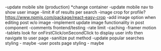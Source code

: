 -update mobile site (production) \*change container
-update mobile nav to show user image
-limit # of results per search
-image crop for profile? https://www.npmjs.com/package/react-easy-crop
-add image option when editing post w/o image
-implement update image functionality in post component
-comments frontend/testing
-rate limit
-caching
-framer motion
-tablets look for onFirstClick/onSecondClick to display user info then navigate to user page
-sanitize put method
-update popular searches styling - maybe
-user posts page styling - maybe
